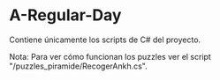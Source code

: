 # A-Regular-Day
Contiene únicamente los scripts de C# del proyecto.

Nota: Para ver cómo funcionan los puzzles ver el script "/puzzles_piramide/RecogerAnkh.cs".
